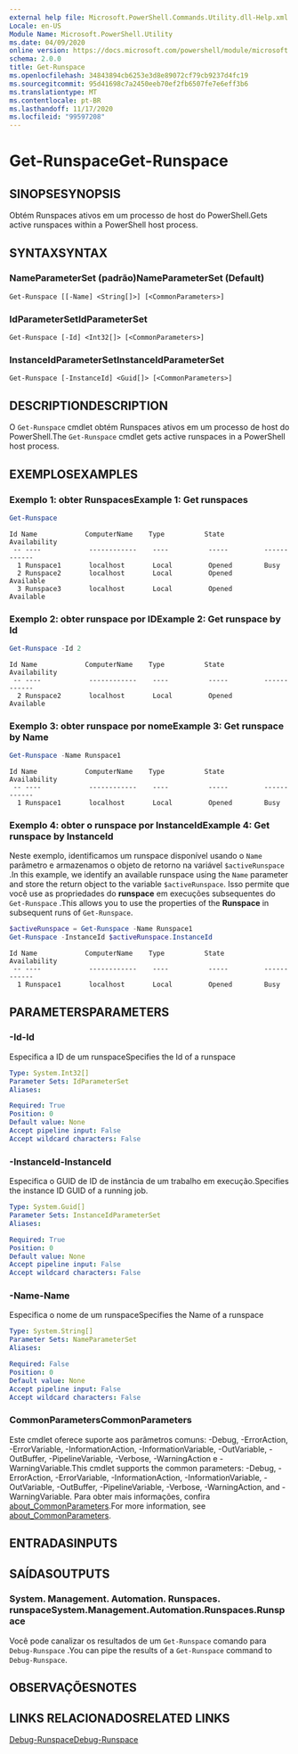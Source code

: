 ```yaml
---
external help file: Microsoft.PowerShell.Commands.Utility.dll-Help.xml
Locale: en-US
Module Name: Microsoft.PowerShell.Utility
ms.date: 04/09/2020
online version: https://docs.microsoft.com/powershell/module/microsoft.powershell.utility/get-runspace?view=powershell-7.2&WT.mc_id=ps-gethelp
schema: 2.0.0
title: Get-Runspace
ms.openlocfilehash: 34843894cb6253e3d8e89072cf79cb9237d4fc19
ms.sourcegitcommit: 95d41698c7a2450eeb70ef2fb6507fe7e6eff3b6
ms.translationtype: MT
ms.contentlocale: pt-BR
ms.lasthandoff: 11/17/2020
ms.locfileid: "99597208"
---
```

# <span data-ttu-id="10cc2-102">Get-Runspace</span><span class="sxs-lookup"><span data-stu-id="10cc2-102">Get-Runspace</span></span>

## <span data-ttu-id="10cc2-103">SINOPSE</span><span class="sxs-lookup"><span data-stu-id="10cc2-103">SYNOPSIS</span></span>
<span data-ttu-id="10cc2-104">Obtém Runspaces ativos em um processo de host do PowerShell.</span><span class="sxs-lookup"><span data-stu-id="10cc2-104">Gets active runspaces within a PowerShell host process.</span></span>

## <span data-ttu-id="10cc2-105">SYNTAX</span><span class="sxs-lookup"><span data-stu-id="10cc2-105">SYNTAX</span></span>

### <span data-ttu-id="10cc2-106">NameParameterSet (padrão)</span><span class="sxs-lookup"><span data-stu-id="10cc2-106">NameParameterSet (Default)</span></span>

```
Get-Runspace [[-Name] <String[]>] [<CommonParameters>]
```

### <span data-ttu-id="10cc2-107">IdParameterSet</span><span class="sxs-lookup"><span data-stu-id="10cc2-107">IdParameterSet</span></span>

```
Get-Runspace [-Id] <Int32[]> [<CommonParameters>]
```

### <span data-ttu-id="10cc2-108">InstanceIdParameterSet</span><span class="sxs-lookup"><span data-stu-id="10cc2-108">InstanceIdParameterSet</span></span>

```
Get-Runspace [-InstanceId] <Guid[]> [<CommonParameters>]
```

## <span data-ttu-id="10cc2-109">DESCRIPTION</span><span class="sxs-lookup"><span data-stu-id="10cc2-109">DESCRIPTION</span></span>

<span data-ttu-id="10cc2-110">O `Get-Runspace` cmdlet obtém Runspaces ativos em um processo de host do PowerShell.</span><span class="sxs-lookup"><span data-stu-id="10cc2-110">The `Get-Runspace` cmdlet gets active runspaces in a PowerShell host process.</span></span>

## <span data-ttu-id="10cc2-111">EXEMPLOS</span><span class="sxs-lookup"><span data-stu-id="10cc2-111">EXAMPLES</span></span>

### <span data-ttu-id="10cc2-112">Exemplo 1: obter Runspaces</span><span class="sxs-lookup"><span data-stu-id="10cc2-112">Example 1: Get runspaces</span></span>

```powershell
Get-Runspace
```

```Output
Id Name            ComputerName    Type          State         Availability
 -- ----            ------------    ----          -----         ------------
  1 Runspace1       localhost       Local         Opened        Busy
  2 Runspace2       localhost       Local         Opened        Available
  3 Runspace3       localhost       Local         Opened        Available
```

### <span data-ttu-id="10cc2-113">Exemplo 2: obter runspace por ID</span><span class="sxs-lookup"><span data-stu-id="10cc2-113">Example 2: Get runspace by Id</span></span>

```powershell
Get-Runspace -Id 2
```

```Output
Id Name            ComputerName    Type          State         Availability
 -- ----            ------------    ----          -----         ------------
  2 Runspace2       localhost       Local         Opened        Available
```

### <span data-ttu-id="10cc2-114">Exemplo 3: obter runspace por nome</span><span class="sxs-lookup"><span data-stu-id="10cc2-114">Example 3: Get runspace by Name</span></span>

```powershell
Get-Runspace -Name Runspace1
```

```Output
Id Name            ComputerName    Type          State         Availability
 -- ----            ------------    ----          -----         ------------
  1 Runspace1       localhost       Local         Opened        Busy
```

### <span data-ttu-id="10cc2-115">Exemplo 4: obter o runspace por InstanceId</span><span class="sxs-lookup"><span data-stu-id="10cc2-115">Example 4: Get runspace by InstanceId</span></span>

<span data-ttu-id="10cc2-116">Neste exemplo, identificamos um runspace disponível usando o `Name` parâmetro e armazenamos o objeto de retorno na variável `$activeRunspace` .</span><span class="sxs-lookup"><span data-stu-id="10cc2-116">In this example, we identify an available runspace using the `Name` parameter and store the return object to the variable `$activeRunspace`.</span></span> <span data-ttu-id="10cc2-117">Isso permite que você use as propriedades do **runspace** em execuções subsequentes do `Get-Runspace` .</span><span class="sxs-lookup"><span data-stu-id="10cc2-117">This allows you to use the properties of the **Runspace** in subsequent runs of `Get-Runspace`.</span></span>

```powershell
$activeRunspace = Get-Runspace -Name Runspace1
Get-Runspace -InstanceId $activeRunspace.InstanceId
```

```Output
Id Name            ComputerName    Type          State         Availability
 -- ----            ------------    ----          -----         ------------
  1 Runspace1       localhost       Local         Opened        Busy
```

## <span data-ttu-id="10cc2-118">PARAMETERS</span><span class="sxs-lookup"><span data-stu-id="10cc2-118">PARAMETERS</span></span>

### <span data-ttu-id="10cc2-119">-Id</span><span class="sxs-lookup"><span data-stu-id="10cc2-119">-Id</span></span>

<span data-ttu-id="10cc2-120">Especifica a ID de um runspace</span><span class="sxs-lookup"><span data-stu-id="10cc2-120">Specifies the Id of a runspace</span></span>

```yaml
Type: System.Int32[]
Parameter Sets: IdParameterSet
Aliases:

Required: True
Position: 0
Default value: None
Accept pipeline input: False
Accept wildcard characters: False
```

### <span data-ttu-id="10cc2-121">-InstanceId</span><span class="sxs-lookup"><span data-stu-id="10cc2-121">-InstanceId</span></span>

<span data-ttu-id="10cc2-122">Especifica o GUID de ID de instância de um trabalho em execução.</span><span class="sxs-lookup"><span data-stu-id="10cc2-122">Specifies the instance ID GUID of a running job.</span></span>

```yaml
Type: System.Guid[]
Parameter Sets: InstanceIdParameterSet
Aliases:

Required: True
Position: 0
Default value: None
Accept pipeline input: False
Accept wildcard characters: False
```

### <span data-ttu-id="10cc2-123">-Name</span><span class="sxs-lookup"><span data-stu-id="10cc2-123">-Name</span></span>

<span data-ttu-id="10cc2-124">Especifica o nome de um runspace</span><span class="sxs-lookup"><span data-stu-id="10cc2-124">Specifies the Name of a runspace</span></span>

```yaml
Type: System.String[]
Parameter Sets: NameParameterSet
Aliases:

Required: False
Position: 0
Default value: None
Accept pipeline input: False
Accept wildcard characters: False
```

### <span data-ttu-id="10cc2-125">CommonParameters</span><span class="sxs-lookup"><span data-stu-id="10cc2-125">CommonParameters</span></span>

<span data-ttu-id="10cc2-126">Este cmdlet oferece suporte aos parâmetros comuns: -Debug, -ErrorAction, -ErrorVariable, -InformationAction, -InformationVariable, -OutVariable, -OutBuffer, -PipelineVariable, -Verbose, -WarningAction e -WarningVariable.</span><span class="sxs-lookup"><span data-stu-id="10cc2-126">This cmdlet supports the common parameters: -Debug, -ErrorAction, -ErrorVariable, -InformationAction, -InformationVariable, -OutVariable, -OutBuffer, -PipelineVariable, -Verbose, -WarningAction, and -WarningVariable.</span></span> <span data-ttu-id="10cc2-127">Para obter mais informações, confira [about_CommonParameters](https://go.microsoft.com/fwlink/?LinkID=113216).</span><span class="sxs-lookup"><span data-stu-id="10cc2-127">For more information, see [about_CommonParameters](https://go.microsoft.com/fwlink/?LinkID=113216).</span></span>

## <span data-ttu-id="10cc2-128">ENTRADAS</span><span class="sxs-lookup"><span data-stu-id="10cc2-128">INPUTS</span></span>

## <span data-ttu-id="10cc2-129">SAÍDAS</span><span class="sxs-lookup"><span data-stu-id="10cc2-129">OUTPUTS</span></span>

### <span data-ttu-id="10cc2-130">System. Management. Automation. Runspaces. runspace</span><span class="sxs-lookup"><span data-stu-id="10cc2-130">System.Management.Automation.Runspaces.Runspace</span></span>

<span data-ttu-id="10cc2-131">Você pode canalizar os resultados de um `Get-Runspace` comando para `Debug-Runspace` .</span><span class="sxs-lookup"><span data-stu-id="10cc2-131">You can pipe the results of a `Get-Runspace` command to `Debug-Runspace`.</span></span>

## <span data-ttu-id="10cc2-132">OBSERVAÇÕES</span><span class="sxs-lookup"><span data-stu-id="10cc2-132">NOTES</span></span>

## <span data-ttu-id="10cc2-133">LINKS RELACIONADOS</span><span class="sxs-lookup"><span data-stu-id="10cc2-133">RELATED LINKS</span></span>

[<span data-ttu-id="10cc2-134">Debug-Runspace</span><span class="sxs-lookup"><span data-stu-id="10cc2-134">Debug-Runspace</span></span>](Debug-Runspace.md)

